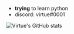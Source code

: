 
+  **trying** to learn python
+ discord: virtue#0001

![Virtue's GitHub stats](https://github-readme-stats.vercel.app/api?username=wackiest&show_icons=true&theme=radical)

